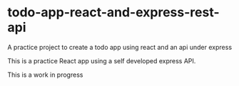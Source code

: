 # todo-app-react-and-express-rest-api
A practice project to create a todo app using react and an api under express

This is a practice React app using a self developed express API.

This is a work in progress
